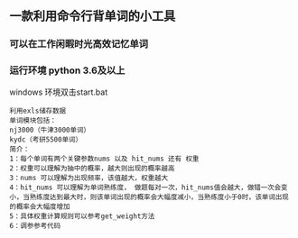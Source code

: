 ## 一款利用命令行背单词的小工具
### 可以在工作闲暇时光高效记忆单词
### 运行环境 python 3.6及以上
windows 环境双击start.bat
~~~
利用exls储存数据
单词模块包括：
nj3000（牛津3000单词）
kydc（考研5500单词）
简介：
1：每个单词有两个关键参数nums 以及 hit_nums 还有 权重
2：权重可以理解为抽中的概率，越大则出现的概率越高
3：nums 可以理解为出现频率，该值越大，权重越大
4：hit_nums 可以理解为单词熟练度， 做题每对一次，hit_nums值会越大，做错一次会变小，当熟练度达到最大时，则该单词出现的概率会大幅度减小，当熟练度小于0时，该单词出现的概率会大幅度增加
5：具体权重计算规则可以参考get_weight方法
6：调参参考代码
~~~
